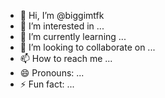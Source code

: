 - 👋 Hi, I’m @biggimtfk
- 👀 I’m interested in ...
- 🌱 I’m currently learning ...
- 💞️ I’m looking to collaborate on ...
- 📫 How to reach me ...
- 😄 Pronouns: ...
- ⚡ Fun fact: ...

<!---
biggimtfk/biggimtfk is a ✨ special ✨ repository because its `README.md` (this file) appears on your GitHub profile.
You can click the Preview link to take a look at your changes.
--->
